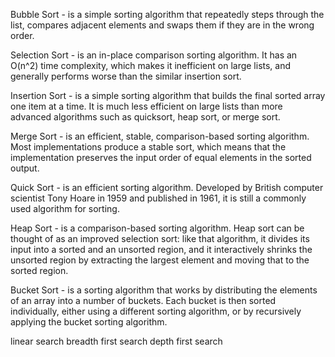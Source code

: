 Bubble Sort - is a simple sorting algorithm that repeatedly steps through the list, compares adjacent elements and swaps them if they are in the wrong order.

Selection Sort - is an in-place comparison sorting algorithm. It has an O(n^2) time complexity, which makes it inefficient on large lists, and generally performs worse than the similar insertion sort.

Insertion Sort - is a simple sorting algorithm that builds the final sorted array one item at a time. It is much less efficient on large lists than more advanced algorithms such as quicksort, heap sort, or merge sort.

Merge Sort - is an efficient, stable, comparison-based sorting algorithm. Most implementations produce a stable sort, which means that the implementation preserves the input order of equal elements in the sorted output.

Quick Sort - is an efficient sorting algorithm. Developed by British computer scientist Tony Hoare in 1959 and published in 1961, it is still a commonly used algorithm for sorting.

Heap Sort - is a comparison-based sorting algorithm. Heap sort can be thought of as an improved selection sort: like that algorithm, it divides its input into a sorted and an unsorted region, and it interactively shrinks the unsorted region by extracting the largest element and moving that to the sorted region.

Bucket Sort - is a sorting algorithm that works by distributing the elements of an array into a number of buckets. Each bucket is then sorted individually, either using a different sorting algorithm, or by recursively applying the bucket sorting algorithm.

linear search
breadth first search
depth first search